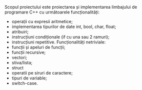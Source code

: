 Scopul proiectului este proiectarea și implementarea limbajului de programare C++ cu următoarele funcționalități:
- operații cu expresii aritmetice;
- implementarea tipurilor de date int, bool, char, float;
- atribuiri;
- instrucțiuni condiționale (if cu una sau 2 ramuri);
- instrucțiuni repetitive.
Funcționalități netriviale:
- funcții și apeluri de funcții;
- funcții recursive;
- vectori;
- stiva/lista;
- struct
- operatii pe siruri de caractere;
- tipuri de variable;
- switch-case.
